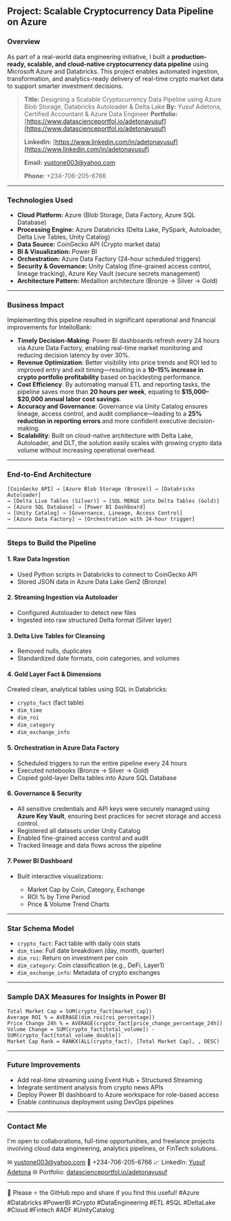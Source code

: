 ## Project: Scalable Cryptocurrency Data Pipeline on Azure

### Overview

As part of a real-world data engineering initiative, I built a **production-ready, scalable, and cloud-native cryptocurrency data pipeline** using Microsoft Azure and Databricks. This project enables automated ingestion, transformation, and analytics-ready delivery of real-time crypto market data to support smarter investment decisions.

> **Title:** Designing a Scalable Cryptocurrency Data Pipeline using Azure Blob Storage, Databricks Autoloader & Delta Lake
> **By:** Yusuf Adetona, Certified Accountant & Azure Data Engineer
> **Portfolio:** [https://www.datascienceportfol.io/adetonayusuf](https://www.datascienceportfol.io/adetonayusuf)
> 
> **LinkedIn:** [https://www.linkedin.com/in/adetonayusuf](https://www.linkedin.com/in/adetonayusuf)
> 
> **Email:** [yustone003@yahoo.com](mailto:yustone003@yahoo.com)
> 
> **Phone:** +234-706-205-6766

---

### Technologies Used

* **Cloud Platform:** Azure (Blob Storage, Data Factory, Azure SQL Database)
* **Processing Engine:** Azure Databricks (Delta Lake, PySpark, Autoloader, Delta Live Tables, Unity Catalog)
* **Data Source:** CoinGecko API (Crypto market data)
* **BI & Visualization:** Power BI
* **Orchestration:** Azure Data Factory (24-hour scheduled triggers)
* **Security & Governance:** Unity Catalog (fine-grained access control, lineage tracking), Azure Key Vault (secure secrets management)
* **Architecture Pattern:** Medallion architecture (Bronze → Silver → Gold)

---

### Business Impact

Implementing this pipeline resulted in significant operational and financial improvements for IntelloBank:

*  **Timely Decision-Making**: Power BI dashboards refresh every 24 hours via Azure Data Factory, enabling real-time market monitoring and reducing decision latency by over 30%.
*  **Revenue Optimization**: Better visibility into price trends and ROI led to improved entry and exit timing—resulting in a **10–15% increase in crypto portfolio profitability** based on backtesting performance.
*  **Cost Efficiency**: By automating manual ETL and reporting tasks, the pipeline saves more than **20 hours per week**, equating to **\$15,000–\$20,000 annual labor cost savings**.
*  **Accuracy and Governance**: Governance via Unity Catalog ensures lineage, access control, and audit compliance—leading to a **25% reduction in reporting errors** and more confident executive decision-making.
*  **Scalability**: Built on cloud-native architecture with Delta Lake, Autoloader, and DLT, the solution easily scales with growing crypto data volume without increasing operational overhead.

---

### End-to-End Architecture

```text
[CoinGecko API] → [Azure Blob Storage (Bronze)] → [Databricks Autoloader]
→ [Delta Live Tables (Silver)] → [SQL MERGE into Delta Tables (Gold)]
→ [Azure SQL Database] → [Power BI Dashboard]
→ [Unity Catalog] → [Governance, Lineage, Access Control]
→ [Azure Data Factory] → [Orchestration with 24-hour trigger]
```

---

### Steps to Build the Pipeline

#### 1. **Raw Data Ingestion**

* Used Python scripts in Databricks to connect to CoinGecko API
* Stored JSON data in Azure Data Lake Gen2 (Bronze)

#### 2. **Streaming Ingestion via Autoloader**

* Configured Autoloader to detect new files
* Ingested into raw structured Delta format (Silver layer)

#### 3.  **Delta Live Tables for Cleansing**

* Removed nulls, duplicates
* Standardized date formats, coin categories, and volumes

#### 4. **Gold Layer Fact & Dimensions**

Created clean, analytical tables using SQL in Databricks:

* `crypto_fact` (fact table)
* `dim_time`
* `dim_roi`
* `dim_category`
* `dim_exchange_info`

#### 5. **Orchestration in Azure Data Factory**

* Scheduled triggers to run the entire pipeline every 24 hours
* Executed notebooks (Bronze → Silver → Gold)
* Copied gold-layer Delta tables into Azure SQL Database

#### 6. **Governance & Security**

* All sensitive credentials and API keys were securely managed using **Azure Key Vault**, ensuring best practices for secret storage and access control.
* Registered all datasets under Unity Catalog
* Enabled fine-grained access control and audit
* Tracked lineage and data flows across the pipeline

#### 7. **Power BI Dashboard**

* Built interactive visualizations:

  * Market Cap by Coin, Category, Exchange
  * ROI % by Time Period
  * Price & Volume Trend Charts

---

### Star Schema Model

* `crypto_fact`: Fact table with daily coin stats
* `dim_time`: Full date breakdown (day, month, quarter)
* `dim_roi`: Return on investment per coin
* `dim_category`: Coin classification (e.g., DeFi, Layer1)
* `dim_exchange_info`: Metadata of crypto exchanges

---

### Sample DAX Measures for Insights in Power BI

```DAX
Total Market Cap = SUM(crypto_fact[market_cap])
Average ROI % = AVERAGE(dim_roi[roi_percentage])
Price Change 24h % = AVERAGE(crypto_fact[price_change_percentage_24h])
Volume Change = SUM(crypto_fact[total_volume]) - SUM(crypto_fact[total_volume_double])
Market Cap Rank = RANKX(ALL(crypto_fact), [Total Market Cap], , DESC)
```

---

### Future Improvements

* Add real-time streaming using Event Hub + Structured Streaming
* Integrate sentiment analysis from crypto news APIs
* Deploy Power BI dashboard to Azure workspace for role-based access
* Enable continuous deployment using DevOps pipelines

---

### Contact Me

I'm open to collaborations, full-time opportunities, and freelance projects involving cloud data engineering, analytics pipelines, or FinTech solutions.

✉ [yustone003@yahoo.com](mailto:yustone003@yahoo.com)
📱 +234-706-205-6766
📈 LinkedIn: [Yusuf Adetona](https://www.linkedin.com/in/adetonayusuf)
🌐 Portfolio: [datascienceportfol.io/adetonayusuf](https://www.datascienceportfol.io/adetonayusuf)

---

🔹 Please ⭐ the GitHub repo and share if you find this useful!
\#Azure #Databricks #PowerBI #Crypto #DataEngineering #ETL #SQL #DeltaLake #Cloud #Fintech #ADF #UnityCatalog
